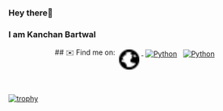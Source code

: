 ### Hey there👋
### I am Kanchan Bartwal

<!--
**Kanchan-Bartwal/Kanchan-Bartwal** is a ✨ _special_ ✨ repository because its `README.md` (this file) appears on your GitHub profile.

Here are some ideas to get you started:

- 🔭 I’m currently working on ...
- 🌱 I’m currently learning ...
- 👯 I’m looking to collaborate on ...
- 🤔 I’m looking for help with ...
- 💬 Ask me about ...
- 📫 How to reach me: kanchanbartwal10@gmail.com
- 😄 Pronouns: ...
- ⚡ Fun fact: ...

 https://www.linkedin.com/in/kanchan-bartwal-1ba09a209/
-->




<p align="center">
 ## ✉️ Find me on:
 <a href="https://kanchan-developer-designer.herokuapp.com/" target="_blank" rel="noopener noreferrer"> <img src="https://raw.githubusercontent.com/iconic/open-iconic/master/svg/globe.svg" alt="Python" height="40" style="vertical-align:top; margin:4px"> </a>
 <a href="https://www.linkedin.com/in/kanchan-bartwal-1ba09a209/" target="_blank" rel="noopener noreferrer"> <img src="https://cdn.jsdelivr.net/npm/simple-icons@v3/icons/linkedin.svg" alt="Python" height="40" style="vertical-align:top; margin:4px"></a>
 <a href="mailto:kanchanbartwal10@gmail.com"> <img src="https://cdn.jsdelivr.net/npm/simple-icons@v3/icons/gmail.svg" alt="Python" height="40" style="vertical-align:top; margin:4px"></a>
</p>

<br/>


[![trophy](https://github-profile-trophy.vercel.app/?username=Kanchan-Bartwal)](https://github.com/ryo-ma/github-profile-trophy)
